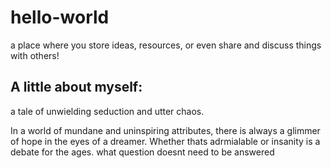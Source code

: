 # hello-world
a place where you store ideas, resources, or even share and discuss things with others!
## A little about myself:
a tale of unwielding seduction and utter chaos.

In a world of mundane and uninspiring attributes, there is always a glimmer of hope in the eyes of a dreamer. Whether thats adrmialable or insanity is a debate for the ages. what question doesnt need to be answered 
